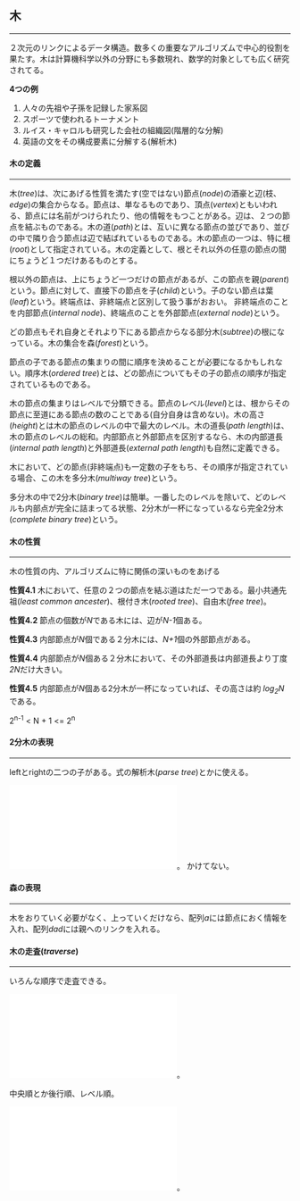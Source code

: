 ## 木
---

２次元のリンクによるデータ構造。数多くの重要なアルゴリズムで中心的役割を果たす。木は計算機科学以外の分野にも多数現れ、数学的対象としても広く研究されてる。

**4つの例**

1. 人々の先祖や子孫を記録した家系図
2. スポーツで使われるトーナメント
3. ルイス・キャロルも研究した会社の組織図(階層的な分解)
4. 英語の文をその構成要素に分解する(解析木)

#### 木の定義
---

木(*tree*)は、次にあげる性質を満たす(空ではない)節点(*node*)の酒豪と辺(枝、*edge*)の集合からなる。節点は、単なるものであり、頂点(*vertex*)ともいわれる、節点には名前がつけられたり、他の情報をもつことがある。辺は、２つの節点を結ぶものである。木の道(*path*)とは、互いに異なる節点の並びであり、並びの中で隣り合う節点は辺で結ばれているものである。木の節点の一つは、特に根(*root*)として指定されている。木の定義として、根とそれ以外の任意の節点の間にちょうど１つだけあるものとする。

根以外の節点は、上にちょうど一つだけの節点があるが、この節点を親(*parent*)という。節点に対して、直接下の節点を子(*child*)という。子のない節点は葉(*leaf*)という。終端点は、非終端点と区別して扱う事がおおい。
非終端点のことを内部節点(*internal node*)、終端点のことを外部節点(*external node*)という。

どの節点もそれ自身とそれより下にある節点からなる部分木(*subtree*)の根になっている。木の集合を森(*forest*)という。

節点の子である節点の集まりの間に順序を決めることが必要になるかもしれない。順序木(*ordered tree*)とは、どの節点についてもその子の節点の順序が指定されているものである。

木の節点の集まりはレベルで分類できる。節点のレベル(*level*)とは、根からその節点に至道にある節点の数のことである(自分自身は含めない)。木の高さ(*height*)とは木の節点のレベルの中で最大のレベル。木の道長(*path length*)は、木の節点のレベルの総和。内部節点と外部節点を区別するなら、木の内部道長(*internal path length*)と外部道長(*external path length*)も自然に定義できる。

木において、どの節点(非終端点)も一定数の子をもち、その順序が指定されている場合、この木を多分木(*multiway tree*)という。

多分木の中で2分木(*binary tree*)は簡単。一番したのレベルを除いて、どのレベルも内部点が完全に詰まってる状態、2分木が一杯になっているなら完全2分木(*complete binary tree*)という。

#### 木の性質
---

木の性質の内、アルゴリズムに特に関係の深いものをあげる

**性質4.1** 木において、任意の２つの節点を結ぶ道はただ一つである。最小共通先祖(*least common ancester*)、根付き木(*rooted tree*)、自由木(*free tree*)。

**性質4.2** 節点の個数が*N*である木には、辺が*N-1*個ある。

**性質4.3** 内部節点が*N*個である２分木には、*N+1*個の外部節点がある。

**性質4.4** 内部節点が*N*個ある２分木において、その外部道長は内部道長より丁度*2N*だけ大きい。

**性質4.5** 内部節点が*N*個ある2分木が一杯になっていれば、その高さは約 *log<sub>2</sub>N*である。

2<sup>n-1</sup> < N + 1 <= 2<sup>n</sup>

#### 2分木の表現
---

leftとrightの二つの子がある。式の解析木(*parse tree*)とかに使える。

![後置記法の式から解析木を作る](parse.c)。
かけてない。

#### 森の表現
---

木をおりていく必要がなく、上っていくだけなら、配列*a*には節点におく情報を入れ、配列*dad*には親へのリンクを入れる。

#### 木の走査(*traverse*)
---

いろんな順序で走査できる。

![先行順による木の走査](preorder.c)。

中央順とか後行順、レベル順。

![レベル順による木の走査](lovel_order.c)。
